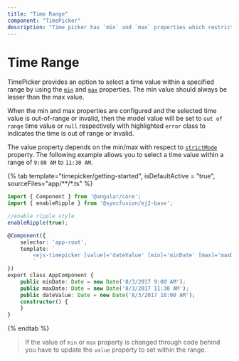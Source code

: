 ```yaml
---
title: "Time Range"
component: "TimePicker"
description: "Time picker has `min` and `max` properties which restricts the user from selecting a value out of given time range"
---
```


# Time Range

TimePicker provides an option to select a time value within a specified range by using the
[`min`](../api/timepicker#min)
and
[`max`](../api/timepicker#max)
properties.  The min value should always be lesser than the max value.

When the min and max properties are configured and the selected time value is out-of-range or
invalid, then the model value will be set to `out of range` time value or `null` respectively
with highlighted `error` class to indicates the time is out of range or invalid.

The value property depends on the min/max with respect to [`strictMode`](./strict-mode/) property.
The following example allows you to select a time value within a range of `9:00 AM` to `11:30 AM`.

{% tab template="timepicker/getting-started", isDefaultActive = "true", sourceFiles="app/**/*.ts" %}

```typescript
import { Component } from '@angular/core';
import { enableRipple } from '@syncfusion/ej2-base';

//enable ripple style
enableRipple(true);

@Component({
    selector: 'app-root',
    template: `
        <ejs-timepicker [value]='dateValue' [min]='minDate' [max]='maxDate'></ejs-timepicker>
        `
})
export class AppComponent {
    public minDate: Date = new Date('8/3/2017 9:00 AM');
    public maxDate: Date = new Date('8/3/2017 11:30 AM');
    public dateValue: Date = new Date('8/3/2017 10:00 AM');
    constructor() {
    }
}

```

{% endtab %}

> If the value of `min` or `max` property is changed through code behind you have to
update the `value` property to set within the range.